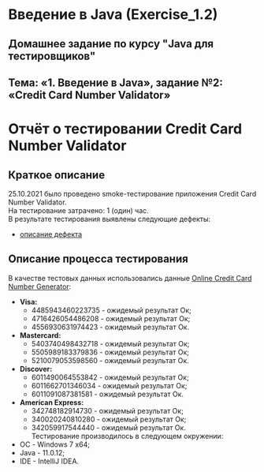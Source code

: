 # Введение в Java (Exercise_1.2)
## Домашнее задание по курсу "Java для тестировщиков"
## Тема: «1. Введение в Java», задание №2: «Credit Card Number Validator»
# Отчёт о тестировании Credit Card Number Validator
## Краткое описание
25.10.2021 было проведено smoke-тестирование приложения Credit Card Number Validator.  
На тестирование затрачено: 1 (один) час.  
В результате тестирования выявлены следующие дефекты:
* [описание дефекта](https://github.com/Lognestix/Exercise_1.2/issues/1#issue-1035227893)
## Описание процесса тестирования
В качестве тестовых данных использовались данные [Online Credit Card Number Generator](https://www.getcreditcardnumbers.com/credit-card-generator):
* **Visa:**
	* 4485943460223735 - ожидемый результат Ок;
	* 4716426054486208 - ожидемый результат Ок;
	* 4556930631974423 - ожидемый результат Ок.
* **Mastercard:**
	* 5403740498432718 - ожидемый результат Ок;
	* 5505989183379836 - ожидемый результат Ок;
	* 5210079053598560 - ожидемый результат Ок.
* **Discover:**
	* 6011490064553842 - ожидемый результат Ок;
	* 6011662701346034 - ожидемый результат Ок;
	* 6011091087381581 - ожидемый результат Ок.
* **American Express:**
	* 342748182914730 - ожидемый результат Ок;
	* 340020240810280 - ожидемый результат Ок;
	* 342059917544440 - ожидемый результат Ок.	
Тестирование производилось в следующем окружении:
* ОС - Windows 7 x64;
* Java - 11.0.12;
* IDE - IntelliJ IDEA.